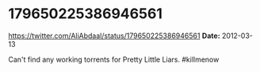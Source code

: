 # 179650225386946561
https://twitter.com/AliAbdaal/status/179650225386946561
**Date:** 2012-03-13

Can't find any working torrents for Pretty Little Liars. #killmenow
